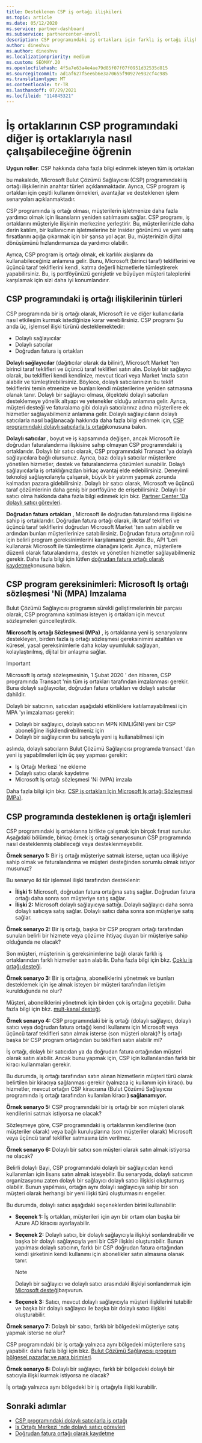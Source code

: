 ```yaml
---
title: Desteklenen CSP iş ortağı ilişkileri
ms.topic: article
ms.date: 05/12/2020
ms.service: partner-dashboard
ms.subservice: partnercenter-enroll
description: CSP programındaki iş ortakları için farklı iş ortağı ilişkileri ve desteklenen işlem senaryoları hakkında bilgi edinin.
author: dineshvu
ms.author: dineshvu
ms.localizationpriority: medium
ms.custom: SEOMAY.20
ms.openlocfilehash: 4f5a7e63a4e4ae79d85f07f07f0951d32535d815
ms.sourcegitcommit: ad1af627f5ee6b6e3a70655f90927e932cf4c985
ms.translationtype: MT
ms.contentlocale: tr-TR
ms.lasthandoff: 07/29/2021
ms.locfileid: "114845321"
---
```

# <a name="learn-how-partners-can-work-with-other-partners-in-the-csp-program"></a>İş ortaklarının CSP programındaki diğer iş ortaklarıyla nasıl çalışabileceğine öğrenin

**Uygun roller**: CSP hakkında daha fazla bilgi edinmek isteyen tüm iş ortakları

bu makalede, Microsoft Bulut Çözümü Sağlayıcısı (CSP) programındaki iş ortağı ilişkilerinin anahtar türleri açıklanmaktadır. Ayrıca, CSP program iş ortakları için çeşitli kullanım örnekleri, avantajlar ve desteklenen işlem senaryoları açıklanmaktadır.

CSP programında iş ortağı olması, müşterilerin işletmenize daha fazla yardımcı olmak için lisansların yeniden satılmasını sağlar. CSP programı, iş ortaklarını müşteriyle ilişkinin merkezine yerleştirir. Bu, müşterilerinizle daha derin katılım, bir kullanıcının işletmelerine bir Insider görünümü ve yeni satış fırsatlarını açığa çıkarmak için bir şansa yol açar. Bu, müşterinizin dijital dönüşümünü hızlandırmanıza da yardımcı olabilir.

Ayrıca, CSP program iş ortağı olmak, ek karlılık akışlarını da kullanabileceğiniz anlamına gelir. Bunu, Microsoft (birinci taraf) tekliflerini ve üçüncü taraf tekliflerini kendi, katma değerli hizmetlerle tümleştirerek yapabilirsiniz. Bu, iş portföyünüzü genişletir ve büyüyen müşteri taleplerini karşılamak için sizi daha iyi konumlandırır.

## <a name="types-of-partner-relationships-in-the-csp-program"></a>CSP programındaki iş ortağı ilişkilerinin türleri

CSP programında bir iş ortağı olarak, Microsoft ile ve diğer kullanıcılarla nasıl etkileşim kurmak istediğinize karar verebilirsiniz. CSP programı Şu anda üç, işlemsel ilişki türünü desteklemektedir:

- Dolaylı sağlayıcılar
- Dolaylı satıcılar
- Doğrudan fatura iş ortakları

**Dolaylı sağlayıcılar** (dağıtıcılar olarak da bilinir), Microsoft Market 'ten birinci taraf teklifleri ve üçüncü taraf teklifleri satın alın. Dolaylı bir sağlayıcı olarak, bu teklifleri kendi kendinize, mevcut ticari veya Market 'ınızla satın alabilir ve tümleştirebilirsiniz. Böylece, dolaylı satıcılarınızın bu teklif tekliflerini temin etmenize ve bunları kendi müşterilerine yeniden satmasına olanak tanır. Dolaylı bir sağlayıcı olması, ölçekteki dolaylı satıcıları desteklemeye yönelik altyapı ve yetenekler olduğu anlamına gelir. Ayrıca, müşteri desteği ve faturalama gibi dolaylı satıcılarınız adına müşterilere ek hizmetler sağlayabilmeniz anlamına gelir. Dolaylı sağlayıcıların dolaylı satıcılarla nasıl bağlanacağı hakkında daha fazla bilgi edinmek için, [CSP programındaki dolaylı satıcılarla Iş ortağı](indirect-provider-tasks-in-partner-center.md)konusuna bakın.

**Dolaylı satıcılar** , boyut ve iş kapsamında değişen, ancak Microsoft ile doğrudan faturalandırma ilişkisine sahıp olmayan CSP programındaki iş ortaklarıdır. Dolaylı bir satıcı olarak, CSP programındaki Transact 'ya dolaylı sağlayıcılara bağlı olursunuz. Ayrıca, bazı dolaylı satıcılar müşterilere yönetilen hizmetler, destek ve faturalandırma çözümleri sunabilir. Dolaylı sağlayıcılarla iş ortaklığınızdan birkaç avantaj elde edebilirsiniz. Deneyimli teknoloji sağlayıcılarıyla çalışarak, büyük bir yatırım yapmak zorunda kalmadan pazara gidebilirsiniz. Dolaylı bir satıcı olarak, Microsoft ve üçüncü taraf çözümlerinin daha geniş bir portföyüne de erişebilirsiniz. Dolaylı bir satıcı olma hakkında daha fazla bilgi edinmek için bkz. [Partner Center 'Da dolaylı satıcı görevleri](indirect-reseller-tasks-in-partner-center.md).

**Doğrudan fatura ortakları** , Microsoft ile doğrudan faturalandırma ilişkisine sahip iş ortaklarıdır. Doğrudan fatura ortağı olarak, ilk taraf teklifleri ve üçüncü taraf tekliflerini doğrudan Microsoft Market 'ten satın alabilir ve ardından bunları müşterilerinize satabilirsiniz. Doğrudan fatura ortağının rolü için belirli program gereksinimlerini karşılamanız gerekir. Bu, API 'Leri kullanarak Microsoft ile tümleştirme olanağını içerir. Ayrıca, müşterilere düzenli olarak faturalandırma, destek ve yönetilen hizmetler sağlayabilmeniz gerekir. Daha fazla bilgi için lütfen [doğrudan fatura ortağı olarak kaydetme](enrolling-in-the-csp-program.md#enroll-as-a-direct-bill-partner)konusuna bakın.

## <a name="csp-program-requirements-signing-the-microsoft-partner-agreement-mpa"></a>CSP program gereksinimleri: Microsoft Iş ortağı sözleşmesi 'Ni (MPA) Imzalama

Bulut Çözümü Sağlayıcısı programın sürekli geliştirmelerinin bir parçası olarak, CSP programına katılması isteyen iş ortakları için mevcut sözleşmeleri güncelleştirdik.

**Microsoft Iş ortağı Sözleşmesi (MPa)** , iş ortaklarına yeni iş senaryolarını destekleyen, birden fazla iş ortağı sözleşmesi gereksinimini azaltılan ve küresel, yasal gereksinimlerle daha kolay uyumluluk sağlayan, kolaylaştırılmış, dijital bir anlaşma sağlar.

>[!IMPORTANT]
> Microsoft Iş ortağı sözleşmesinin, 1 Şubat 2020 ' den itibaren, CSP programında Transact 'nin tüm iş ortakları tarafından imzalanması gerekir. Buna dolaylı sağlayıcılar, doğrudan fatura ortakları ve dolaylı satıcılar dahildir.

Dolaylı bir satıcının, satıcıdan aşağıdaki etkinliklere katılamayabilmesi için MPA 'yı imzalaması gerekir:

- Dolaylı bir sağlayıcı, dolaylı satıcının MPN KIMLIĞINI yeni bir CSP aboneliğine ilişkilendirebilmeniz için
- Dolaylı bir sağlayıcının bu satıcıyla yeni iş kullanabilmesi için

aslında, dolaylı satıcıların Bulut Çözümü Sağlayıcısı programda transact 'dan yeni iş yapabilmeleri için üç şey yapması gerekir:

- Iş Ortağı Merkezi 'ne ekleme
- Dolaylı satıcı olarak kaydetme
- Microsoft Iş ortağı sözleşmesi 'Ni (MPA) imzala

Daha fazla bilgi için bkz. [CSP iş ortakları Için Microsoft Iş ortağı Sözleşmesi (MPa)](microsoft-partner-agreement.md).

## <a name="supported-partner-transactions-in-the-csp-program"></a>CSP programında desteklenen iş ortağı işlemleri

CSP programındaki iş ortaklarına birlikte çalışmak için birçok fırsat sunulur. Aşağıdaki bölümde, birkaç örnek iş ortağı senaryosunun CSP programında nasıl desteklenmiş olabileceği veya desteklenmeyebilir.

**Örnek senaryo 1:** Bir iş ortağı müşteriye satmak isterse, uçtan uca ilişkiye sahip olmak ve faturalandırma ve müşteri desteğinden sorumlu olmak istiyor musunuz?

Bu senaryo iki tür işlemsel ilişki tarafından desteklenir:

- **İlişki 1:** Microsoft, doğrudan fatura ortağına satış sağlar. Doğrudan fatura ortağı daha sonra son müşteriye satış sağlar.<br>
- **İlişki 2:** Microsoft dolaylı sağlayıcıya sattığı. Dolaylı sağlayıcı daha sonra dolaylı satıcıya satış sağlar. Dolaylı satıcı daha sonra son müşteriye satış sağlar.</br>

**Örnek senaryo 2:** Bir iş ortağı, başka bir CSP program ortağı tarafından sunulan belirli bir hizmete veya çözüme ihtiyaç duyan bir müşteriye sahip olduğunda ne olacak?

Son müşteri, müşterinin iş gereksinimlerine bağlı olarak farklı iş ortaklarından farklı hizmetler satın alabilir. Daha fazla bilgi için bkz. [Çoklu iş ortağı desteği](multipartner.md).

**Örnek senaryo 3:** Bir iş ortağına, aboneliklerini yönetmek ve bunları desteklemek için işe almak isteyen bir müşteri tarafından iletişim kurulduğunda ne olur?

Müşteri, aboneliklerini yönetmek için birden çok iş ortağına geçebilir. Daha fazla bilgi için bkz. [mult-kanal desteği](multichannel.md).

**Örnek senaryo 4:** CSP programındaki bir iş ortağı (dolaylı sağlayıcı, dolaylı satıcı veya doğrudan fatura ortağı) kendi kullanımı için Microsoft veya üçüncü taraf teklifleri satın almak isterse (son müşteri olarak)? İş ortağı başka bir CSP program ortağından bu teklifleri satın alabilir mi?

İş ortağı, dolaylı bir satıcıdan ya da doğrudan fatura ortağından müşteri olarak satın alabilir. Ancak bunu yapmak için, CSP için kullanılandan farklı bir kiracı kullanmaları gerekir.

Bu durumda, iş ortağı tarafından satın alınan hizmetlerin müşteri türü olarak belirtilen bir kiracıya sağlanması gerekir (yalnızca iç kullanım için kiracı). bu hizmetler, mevcut ortağın CSP kiracısına (Bulut Çözümü Sağlayıcısı programında iş ortağı tarafından kullanılan kiracı **) sağlanamıyor.**</br>

**Örnek senaryo 5:** CSP programındaki bir iş ortağı bir son müşteri olarak kendilerini satmak istiyorsa ne olacak?

Sözleşmeye göre, CSP programındaki iş ortaklarının kendilerine (son müşteriler olarak) veya bağlı kuruluşlarına (son müşteriler olarak) Microsoft veya üçüncü taraf teklifler satmasına izin verilmez.

**Örnek senaryo 6:** Dolaylı bir satıcı son müşteri olarak satın almak istiyorsa ne olacak?

Belirli dolaylı Bayi, CSP programındaki dolaylı bir sağlayıcıdan kendi kullanımları için lisans satın almak isteyebilir. Bu senaryoda, dolaylı satıcının organizasyonu zaten dolaylı bir sağlayıcı dolaylı satıcı ilişkisi oluşturmuş olabilir. Bunun yapılması, ortağın aynı dolaylı sağlayıcıya sahip bir son müşteri olarak herhangi bir yeni ilişki türü oluşturmasını engeller.

Bu durumda, dolaylı satıcı aşağıdaki seçeneklerden birini kullanabilir:

- **Seçenek 1:** İş ortakları, müşterileri için ayrı bir ortam olan başka bir Azure AD kiracısı ayarlayabilir.

- **Seçenek 2:** Dolaylı satıcı, bir dolaylı sağlayıcıyla ilişkiyi sonlandırabilir ve başka bir dolaylı sağlayıcıyla yeni bir CSP ilişkisi oluşturabilir. Bunun yapılması dolaylı satıcının, farklı bir CSP doğrudan fatura ortağından kendi şirketinin kendi kullanımı için abonelikler satın almasına olanak tanır.

   >[!NOTE]
   >Dolaylı bir sağlayıcı ve dolaylı satıcı arasındaki ilişkiyi sonlandırmak için [Microsoft desteği](support-from-microsoft.md)başvurun.

- **Seçenek 3:** Satıcı, mevcut dolaylı sağlayıcıyla müşteri ilişkilerini tutabilir ve başka bir dolaylı sağlayıcı ile başka bir dolaylı satıcı ilişkisi oluşturabilir.

**Örnek senaryo 7:** Dolaylı bir satıcı, farklı bir bölgedeki müşteriye satış yapmak isterse ne olur?

CSP programındaki bir iş ortağı yalnızca aynı bölgedeki müşterilere satış yapabilir. daha fazla bilgi için bkz. [Bulut Çözümü Sağlayıcısı program bölgesel pazarlar ve para birimleri](regional-authorization-overview.md).

**Örnek senaryo 8:** Dolaylı bir sağlayıcı, farklı bir bölgedeki dolaylı bir satıcıyla ilişki kurmak istiyorsa ne olacak?

İş ortağı yalnızca aynı bölgedeki bir iş ortağıyla ilişki kurabilir.

## <a name="next-steps"></a>Sonraki adımlar

- [CSP programındaki dolaylı satıcılarla iş ortağı](indirect-provider-tasks-in-partner-center.md)
- [Iş Ortağı Merkezi 'nde dolaylı satıcı görevleri](indirect-reseller-tasks-in-partner-center.md)
- [Doğrudan fatura ortağı olarak kaydetme](enrolling-in-the-csp-program.md#enroll-as-a-direct-bill-partner)